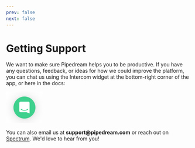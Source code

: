 ```yaml
---
prev: false
next: false
---
```


# Getting Support

We want to make sure Pipedream helps you to be productive. If you have any questions, feedback, or ideas for how we could improve the platform, you can chat us using the Intercom widget at the bottom-right corner of the app, or here in the docs:

<div>
<img alt="Chat widget" width="100" src="./images/chat.png">
</div>

You can also email us at <span style="unicode-bidi:bidi-override; direction: rtl;font-weight: bold">moc.maerdepip@troppus</span> or reach out on [Spectrum](http://spectrum.chat/pipedream). We'd love to hear from you!
